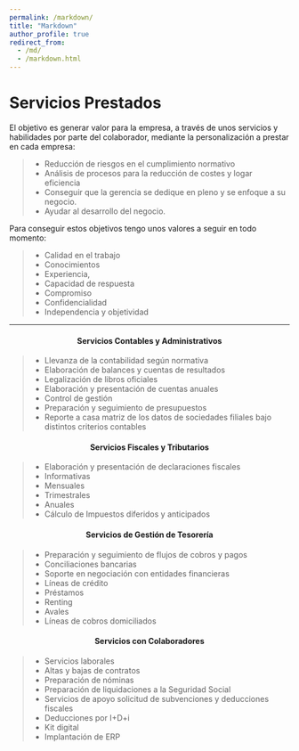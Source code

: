 ```yaml
---
permalink: /markdown/
title: "Markdown"
author_profile: true
redirect_from: 
  - /md/
  - /markdown.html
---
```

# Servicios Prestados

El objetivo es generar valor para la empresa, a través de unos servicios y habilidades por parte del colaborador, mediante la personalización a prestar en cada empresa:
>- Reducción de riesgos en el cumplimiento normativo
>- Análisis de procesos para la reducción de costes y logar eficiencia
>- Conseguir que la gerencia se dedique en pleno y se enfoque a su
negocio.
>- Ayudar al desarrollo del negocio.

Para conseguir estos objetivos tengo unos valores a seguir en todo momento:
>- Calidad en el trabajo
>- Conocimientos
>- Experiencia,
>- Capacidad de respuesta
>- Compromiso
>- Confidencialidad
>- Independencia y objetividad

***

#### <center>Servicios Contables y Administrativos<center>
>- Llevanza de la contabilidad según normativa
>- Elaboración de balances y cuentas de resultados
>- Legalización de libros oficiales
>- Elaboración y presentación de cuentas anuales
>- Control de gestión
>- Preparación y seguimiento de presupuestos
>- Reporte a casa matriz de los datos de sociedades filiales bajo distintos
criterios contables

#### <center>Servicios Fiscales y Tributarios<center>

>- Elaboración y presentación de declaraciones fiscales
>  - Informativas
>  - Mensuales
>  - Trimestrales
>  - Anuales
>- Cálculo de Impuestos diferidos y anticipados

#### <center>Servicios de Gestión de Tesorería<center>
>- Preparación y seguimiento de flujos de cobros y pagos
>- Conciliaciones bancarias
>- Soporte en negociación con entidades financieras
>  - Líneas de crédito
>  - Préstamos
>  - Renting
>  - Avales
>  - Líneas de cobros domiciliados

#### <center>Servicios con Colaboradores<center>
>- Servicios laborales
>  - Altas y bajas de contratos
>  - Preparación de nóminas
>  - Preparación de liquidaciones a la Seguridad Social
>- Servicios de apoyo solicitud de subvenciones y deducciones fiscales
>  - Deducciones por I+D+i
>  - Kit digital
>- Implantación de ERP
